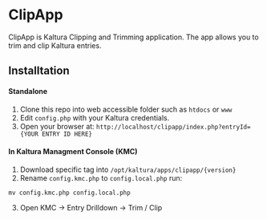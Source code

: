 ClipApp
========

ClipApp is Kaltura Clipping and Trimming application. The app allows you to trim and clip Kaltura entries.

## Installtation 

#### Standalone

1. Clone this repo into web accessible folder such as ```htdocs``` or ```www```
2. Edit ```config.php``` with your Kaltura credentials.
3. Open your browser at: ```http://localhost/clipapp/index.php?entryId={YOUR ENTRY ID HERE}``` 

#### In Kaltura Managment Console (KMC)

1. Download specific tag into ```/opt/kaltura/apps/clipapp/{version}```
2. Rename ```config.kmc.php``` to ```config.local.php``` run: 

  ```
  mv config.kmc.php config.local.php
  ```
3. Open KMC -> Entry Drilldown -> Trim / Clip
